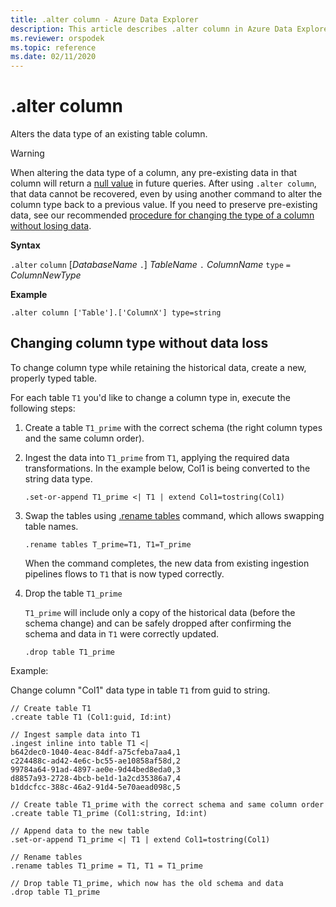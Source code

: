 ```yaml
---
title: .alter column - Azure Data Explorer
description: This article describes .alter column in Azure Data Explorer.
ms.reviewer: orspodek
ms.topic: reference
ms.date: 02/11/2020
---
```

# .alter column

Alters the data type of an existing table column.

> [!WARNING]
> When altering the data type of a column, any pre-existing data in that column will return a [null value](../query/scalar-data-types/null-values.md) in future queries.
> After using `.alter column`, that data cannot be recovered, even by using another command to alter the column type back to a previous value.
> If you need to preserve pre-existing data, see our recommended [procedure for changing the type of a column without losing data](#changing-column-type-without-data-loss).

**Syntax** 

`.alter` `column` [*DatabaseName* `.`] *TableName* `.` *ColumnName* `type` `=` *ColumnNewType*
 
**Example** 

```kusto
.alter column ['Table'].['ColumnX'] type=string
```

## Changing column type without data loss

To change column type while retaining the historical data, create a new, properly typed table.

For each table `T1` you'd like to change a column type in, execute the following steps:

1. Create a table `T1_prime` with the correct schema (the right column types and the same column order).
1. Ingest the data into `T1_prime` from `T1`, applying the required data transformations. In the example below, Col1 is being converted to the string data type.

    ```kusto
    .set-or-append T1_prime <| T1 | extend Col1=tostring(Col1)
    ```

1. Swap the tables using [.rename tables](rename-table-command.md) command, which allows swapping table names.

    ```kusto
    .rename tables T_prime=T1, T1=T_prime
    ```

    When the command completes, the new data from existing ingestion pipelines flows to `T1` that is now typed correctly.

1. Drop the table `T1_prime`

    `T1_prime` will include only a copy of the historical data (before the schema change) and can be safely dropped after confirming the schema and data in `T1` were correctly updated.

    ```kusto
    .drop table T1_prime
    ```

Example:

Change column "Col1" data type in table `T1` from guid to string.

```kusto
// Create table T1
.create table T1 (Col1:guid, Id:int)

// Ingest sample data into T1
.ingest inline into table T1 <|
b642dec0-1040-4eac-84df-a75cfeba7aa4,1
c224488c-ad42-4e6c-bc55-ae10858af58d,2
99784a64-91ad-4897-ae0e-9d44bed8eda0,3
d8857a93-2728-4bcb-be1d-1a2cd35386a7,4
b1ddcfcc-388c-46a2-91d4-5e70aead098c,5

// Create table T1_prime with the correct schema and same column order
.create table T1_prime (Col1:string, Id:int)

// Append data to the new table
.set-or-append T1_prime <| T1 | extend Col1=tostring(Col1)

// Rename tables
.rename tables T1_prime = T1, T1 = T1_prime

// Drop table T1_prime, which now has the old schema and data
.drop table T1_prime
```
